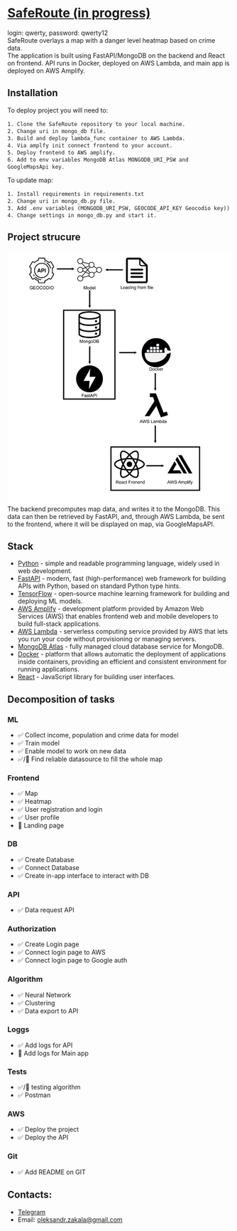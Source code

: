 # [SafeRoute (in progress)](https://main.d3d4kky5khtwtb.amplifyapp.com)

login: qwerty, password: qwerty12<br />
SafeRoute overlays a map with a danger level heatmap based on crime data. <br />
The application is built using FastAPI/MongoDB on the backend and React on frontend. API runs in Docker, deployed on AWS Lambda, and main app is deployed on AWS Amplify.<br />

## Installation

To deploy project you will need to:

    1. Clone the SafeRoute repository to your local machine.
    2. Change uri in mongo_db file.
    3. Build and deploy lambda_func container to AWS Lambda.
    4. Via amplfy init connect frontend to your account.
    5. Deploy frontend to AWS amplify.
    6. Add to env variables MongoDB Atlas MONGODB_URI_PSW and GoogleMapsApi key.
    
To update map:

    1. Install requirements in requirements.txt
    2. Change uri in mongo_db.py file.
    3. Add .env variables (MONGODB_URI_PSW, GEOCODE_API_KEY Geocodio key))
    4. Change settings in mongo_db.py and start it.

## Project strucure
<img src="other/github_repo_images/diagram.png" width="512"/><br />
The backend precomputes map data, and writes it to the MongoDB. This data can then be retrieved by FastAPI, and, through AWS Lambda, be sent to the frontend, where it will be displayed on map, via GoogleMapsAPI.

## Stack
* [Python](https://www.python.org/) - simple and readable programming language, widely used in web development.
* [FastAPI](https://fastapi.tiangolo.com/) - modern, fast (high-performance) web framework for building APIs with Python, based on standard Python type hints.
* [TensorFlow](https://www.tensorflow.org/) - open-source machine learning framework for building and deploying ML models.
* [AWS Amplify](https://aws.amazon.com/amplify/) - development platform provided by Amazon Web Services (AWS) that enables frontend web and mobile developers to build full-stack applications.
* [AWS Lambda](https://aws.amazon.com/lambda/) - serverless computing service provided by AWS that lets you run your code without provisioning or managing servers.
* [MongoDB Atlas](https://www.mongodb.com/cloud/atlas) - fully managed cloud database service for MongoDB.
* [Docker](https://www.docker.com/) - platform that allows automatic the deployment of applications inside containers, providing an efficient and consistent environment for running applications.
* [React](https://reactjs.org/) - JavaScript library for building user interfaces.

## Decomposition of tasks
### ML
* ✅ Collect income, population and crime data for model
* ✅ Train model
* ✅ Enable model to work on new data
* ✅/🔳 Find reliable datasource to fill the whole map

### Frontend
* ✅ Map
* ✅ Heatmap
* ✅ User registration and login
* ✅ User profile
* 🔳 Landing page

### DB
* ✅ Create Database
* ✅ Connect Database
* ✅ Create in-app interface to interact with DB

### API
* ✅ Data request API

### Authorization
* ✅ Create Login page
* ✅ Connect login page to AWS
* ✅ Connect login page to Google auth

### Algorithm
* ✅ Neural Network
* ✅ Clustering
* ✅ Data export to API

### Loggs
* ✅ Add logs for API
* 🔳 Add logs for Main app

### Tests
* ✅/🔳 testing algorithm
* ✅ Postman

### AWS
* ✅ Deploy the project
* ✅ Deploy the API

### Git
* ✅ Add README on GIT

## Contacts:
* [Telegram](https://t.me/rovikido) 
* Email: oleksandr.zakala@gmail.com
